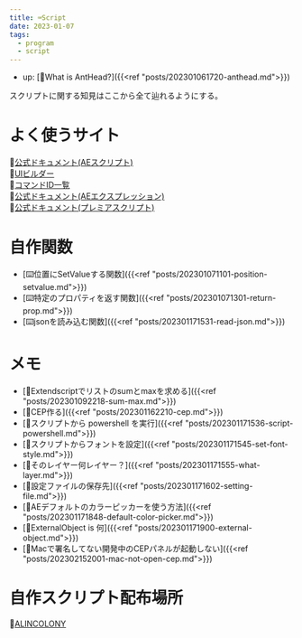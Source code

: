 ```yaml
---
title: ⌨️Script
date: 2023-01-07
tags:
  - program
  - script
---
```


- up: [🐜What is AntHead?]({{<ref "posts/202301061720-anthead.md">}})  

スクリプトに関する知見はここから全て辿れるようにする。

# よく使うサイト
📝[公式ドキュメント(AEスクリプト)](https://ae-scripting.docsforadobe.dev/index.html)  
📝[UIビルダー](https://scriptui.joonas.me/)  
📝[コマンドID一覧](https://bitbucket.org/justin2taylor/workspace/snippets/aLjjBE)  
📝[公式ドキュメント(AEエクスプレッション)](https://ae-expressions.docsforadobe.dev/)  
📝[公式ドキュメント(プレミアスクリプト)](https://ppro-scripting.docsforadobe.dev/)  

# 自作関数
- [⌨️位置にSetValueする関数]({{<ref "posts/202301071101-position-setvalue.md">}})
- [⌨️特定のプロパティを返す関数]({{<ref "posts/202301071301-return-prop.md">}})
- [⌨️jsonを読み込む関数]({{<ref "posts/202301171531-read-json.md">}})

# メモ
- [📝Extendscriptでリストのsumとmaxを求める]({{<ref "posts/202301092218-sum-max.md">}})  
- [📝CEP作る]({{<ref "posts/202301162210-cep.md">}})  
- [📝スクリプトから powershell を実行]({{<ref "posts/202301171536-script-powershell.md">}})  
- [📝スクリプトからフォントを設定]({{<ref "posts/202301171545-set-font-style.md">}})  
- [📝そのレイヤー何レイヤー？]({{<ref "posts/202301171555-what-layer.md">}})  
- [📝設定ファイルの保存先]({{<ref "posts/202301171602-setting-file.md">}})  
- [📝AEデフォルトのカラーピッカーを使う方法]({{<ref "posts/202301171848-default-color-picker.md">}})  
- [📝ExternalObject is 何]({{<ref "posts/202301171900-external-object.md">}})  
- [📝Macで署名してない開発中のCEPパネルが起動しない]({{<ref "posts/202302152001-mac-not-open-cep.md">}})  

# 自作スクリプト配布場所
🐜[ALINCOLONY](https://www.alinco.shop/plugin-script/)